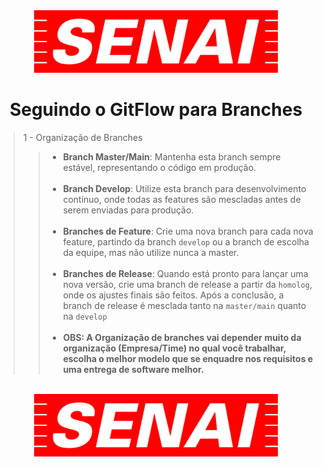 <div align="center">
<img src="../images/SENAI-Logo.png" height="100">
</div>


<h1 align="center"> Seguindo o GitFlow para Branches </h1>

> 1 - Organização de Branches
>> * **Branch Master/Main**: Mantenha esta branch sempre estável, representando o código em produção. <br><br>
>> * **Branch Develop**: Utilize esta branch para desenvolvimento contínuo, onde todas as features são mescladas antes de serem enviadas para produção. <br><br>
>> * **Branches de Feature**: Crie uma nova branch para cada nova feature, partindo da branch `develop` ou a branch de escolha da equipe, mas não utilize nunca a master. <br><br>
>> * **Branches de Release**: Quando está pronto para lançar uma nova versão, crie uma branch de release a partir da `homolog`, onde os ajustes finais são feitos. Após a conclusão, a branch de release é mesclada tanto na `master/main` quanto na `develop` <br><br>
>> * **OBS: A Organização de branches vai depender muito da organização (Empresa/Time) no qual você trabalhar, escolha o melhor modelo que se enquadre nos requisitos e uma entrega de software melhor.** 

<br>

<div align="center">
<img src="../images/SENAI-Logo.png" height="100">
</div>

